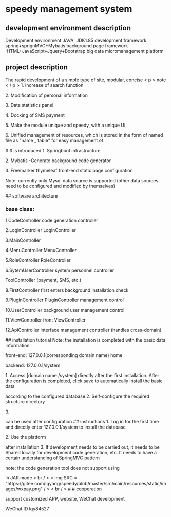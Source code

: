 # speedy management system
<h2> development environment description </h2>
Development environment JAVA, JDK1.85 development framework spring+sprignMVC+Mybatis background page framework :HTML+JavaScript+Jquery+Bootstrap big data micromanagement platform
<h2> project description </h2>
The rapid development of a simple type of site, modular, concise
< p > note < / p >
1. Increase of search function </p>
2. Modification of personal information </p>
3. Data statistics panel </p>
4. Docking of SMS payment </p>
5. Make the module unique and speedy, with a unique UI</p>
6. Unified management of resources, which is stored in the form of named file as "name _ table" for easy management of </p>
# # is introduced
1. Springboot infrastructure </p>
2. Mybatis -Generate background code generator </p>
3. Freemarker thymeleaf front-end static page configuration </p>
Note: currently only Mysql data source is supported (other data sources need to be configured and modified by themselves) </p>
## software architecture
<h3> base class: </h3>
1.CodeController code generation controller </p>
2.LoginController LoginController </p>
3.MainController </p>
4.MenuController MenuController </p>
5.RoleController RoleController </p>
6.SytemUserController system personnel controller </p>
ToolController (payment, SMS, etc.) </p>
<p>8.FirstController first enters background installation check </p>
9.PluginController PluginController management control </p>
10.UserController background user management control </p>
<p>11.ViewController front ViewController </p>
12.ApiController interface management controller (handles cross-domain)</p>
## installation tutorial
Note: the installation is completed with the basic data information
<p> front-end: 127.0.0.1(corresponding domain name) home </p>
<p> backend: 127.0.0.1/system</p>
1. Access [domain name /system] directly after the first installation. After the configuration is completed, click save to automatically install the basic data </p> according to the configured database
2. Self-configure the required structure directory </p>
3. </p> can be used after configuration
## instructions
1. Log in for the first time and directly enter 127.0.0.1/system to install the database </p>
2. Use the platform </p> after installation
3. If development needs to be carried out, it needs to be Shared locally for development code generation, etc. It needs to have a certain understanding of SpringMVC pattern </p>
<p> note: the code generation tool does not support using </p> in JAR mode
< br / >
< img SRC = "https://gitee.com/lqyang/speedy/blob/master/src/main/resources/static/images/wxpay.png" / >
< br / >
# # cooperation
<p> support customized APP, website, WeChat development </p>
<p> WeChat ID lqy84527</p>